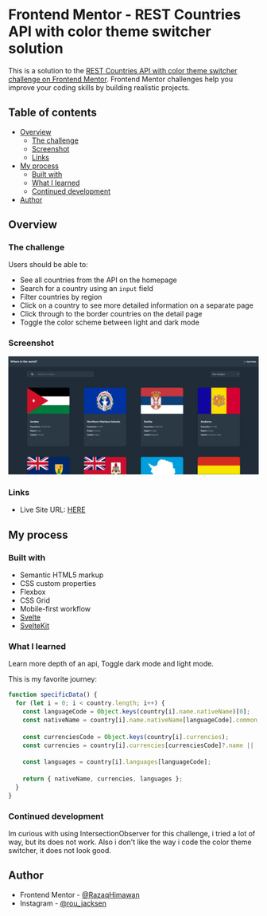 # Frontend Mentor - REST Countries API with color theme switcher solution

This is a solution to the [REST Countries API with color theme switcher challenge on Frontend Mentor](https://www.frontendmentor.io/challenges/rest-countries-api-with-color-theme-switcher-5cacc469fec04111f7b848ca). Frontend Mentor challenges help you improve your coding skills by building realistic projects.

## Table of contents

- [Overview](#overview)
  - [The challenge](#the-challenge)
  - [Screenshot](#screenshot)
  - [Links](#links)
- [My process](#my-process)
  - [Built with](#built-with)
  - [What I learned](#what-i-learned)
  - [Continued development](#continued-development)
- [Author](#author)

## Overview

### The challenge

Users should be able to:

- See all countries from the API on the homepage
- Search for a country using an `input` field
- Filter countries by region
- Click on a country to see more detailed information on a separate page
- Click through to the border countries on the detail page
- Toggle the color scheme between light and dark mode

### Screenshot

![](./result.png)

### Links

- Live Site URL: [HERE](https://countries-api-sveltekit-2f738f.netlify.app/)

## My process

### Built with

- Semantic HTML5 markup
- CSS custom properties
- Flexbox
- CSS Grid
- Mobile-first workflow
- [Svelte](https://svelte.dev/)
- [SvelteKit](https://kit.svelte.dev/)

### What I learned

Learn more depth of an api, Toggle dark mode and light mode.

This is my favorite journey:

```js
function specificData() {
  for (let i = 0; i < country.length; i++) {
    const languageCode = Object.keys(country[i].name.nativeName)[0];
    const nativeName = country[i].name.nativeName[languageCode].common;

    const currenciesCode = Object.keys(country[i].currencies);
    const currencies = country[i].currencies[currenciesCode]?.name || '-';

    const languages = country[i].languages[languageCode];

    return { nativeName, currencies, languages };
  }
}
```

### Continued development

Im curious with using IntersectionObserver for this challenge, i tried a lot of way, but its does not work.
Also i don't like the way i code the color theme switcher, it does not look good.

## Author

- Frontend Mentor - [@RazaqHimawan](https://www.frontendmentor.io/profile/RazaqHimawan)
- Instagram - [@rou_jacksen](https://www.instagram.com/rou_jacksen/)

